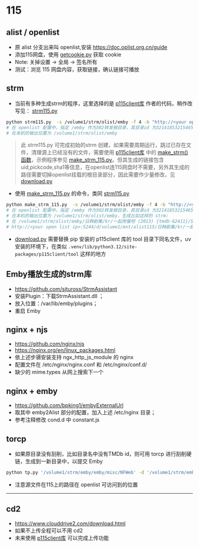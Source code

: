 # 115


## alist / openlist
* 原 alist 分支出来叫 openlist,安装  https://doc.oplist.org.cn/guide
* 添加115网盘，使用 [getcookie.py](https://gist.github.com/ChenyangGao/d26a592a0aeb13465511c885d5c7ad61) 获取 cookie
* Note: 关掉设置 -> 全局 -> 签名所有
* 测试：浏览 115 网盘内容，获取链接，确认链接可播放


## strm
* 当前有多种生成strm的程序，这里选择的是 [p115client库](https://github.com/ChenyangGao/p115client) 作者的代码，稍作改写见： [strm115.py](strm115.py) 

```sh
python strm115.py  -s /volume1/strm/olist/emby -f 4 -b "http://<your open list ip>:5244/d/volume1/mnt/alist115/" -bp "emby"  3214185321546576924
# 在 openlist 配置中，指定 /emby 作为302转发根目录，其目录id 为3214185321546576924， 并设其挂载路径为 /volume1/mnt/alist115/
# 在本机的输出位置为 /volume1/strm/olist/emby
```
>  此 strm115.py 可完成初始的strm 创建，如果需要周期运行，跳过已存在文件，清理源上已经没有的文件，需要使用 [p115client库](https://github.com/ChenyangGao/p115client) 中的 [make_strm()函数](https://p115client.readthedocs.io/en/latest/reference/tool/download.html#p115client.tool.download.make_strm)，示例程序参见 [make_strm_115.py](make_strm_115.py)。但其生成的链接包含uid,pickcode,sha1等信息，在openlist连115网盘时不需要，另外其生成的路径需要切掉openlist挂载的根目录部分，因此需要作少量修改，见[download.py](download.py)

* 使用 [make_strm_115.py](make_strm_115.py) 的命令，类同 [strm115.py](strm115.py) 
```sh
python make_strm_115.py  -s /volume1/strm/olist/emby -f 4 -b "http://<your open list ip>:5244/d/volume1/mnt/alist115/" -bp "emby"  3214185321546576924
# 在 openlist 配置中，指定 /emby 作为302转发根目录，其目录id 为3214185321546576924， 并设其挂载路径为 /volume1/mnt/alist115/
# 在本机的输出位置为 /volume1/strm/olist/emby，生成比如这样的 strm:
# 在 /volume1/strm/olist/emby/日韩剧集/kr/一起用餐吧 (2013) {tmdb-62411}/S01 位置，文件名为 Let's Eat (2013) S01E01  - 1080p.H264.AAC_CMCTV.strm，内容为：
# http://<your open list ip>:5244/d/volume1/mnt/alist115/日韩剧集/kr/一起用餐吧%20(2013)%20{tmdb-62411}/S01/Let's%20Eat%20(2013)%20S01E01%20%20-%201080p.H264.AAC_CMCTV.mkv
```
* [download.py](download.py) 需要替换 pip 安装的 p115client 库的 tool 目录下同名文件，uv 安装的环境下，在类似 `.venv/lib/python3.12/site-packages/p115client/tool` 这样的地方


## Emby播放生成的strm库
* https://github.com/sjtuross/StrmAssistant
* 安装Plugin：下载StrmAssistant.dll ；
* 放入位置：/var/lib/emby/plugins；
* 重启 Emby


## nginx + njs
* https://github.com/nginx/njs
* https://nginx.org/en/linux_packages.html
* 依上述步䯅安装支持  ngx_http_js_module 的 nginx
* 配置文件在 /etc/nginx/nginx.conf 和 /etc/nginx/conf.d/
* 缺少的 mime.types 从网上搜索下一个


## nginx + emby
* https://github.com/bpking1/embyExternalUrl
* 取其中 emby2Alist 部分的配置，加入上述 /etc/nginx 目录；
* 参考注释修改 cond.d 中 constant.js 

## torcp
* 如果原目录没有刮削，比如目录名中没有TMDb id，则可用 torcp 进行刮削硬链，生成到一新目录中，以提交 Emby

```sh
python tp.py '/volume1/strm/emby/emby/misc/NFWeb' -d '/volume1/strm/emby/ln2misc' --tmdb-api-key='your tmdb api key' --emby-bracket --tmdb-origin-name --sep-area5 
```
* 注意源文件在115上的路径在 openlist 可访问到的位置


----

## cd2
* https://www.clouddrive2.com/download.html
* 如果不上传全程可以不用 cd2
* 未来使用 [p115client库](https://github.com/ChenyangGao/p115client) 可以完成上传功能

